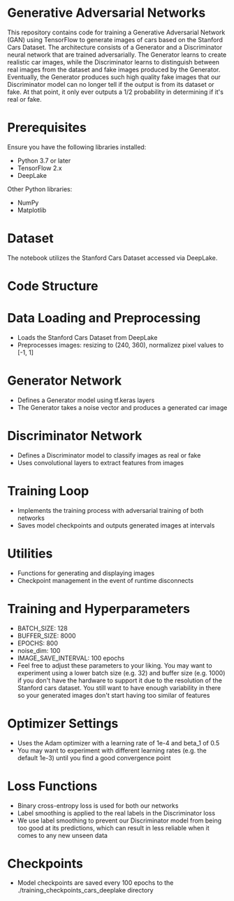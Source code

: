 # Generative Adversarial Networks

This repository contains code for training a Generative Adversarial Network (GAN) using TensorFlow to generate images of cars based on the Stanford Cars Dataset.  The architecture consists of a Generator and a Discriminator neural network that are trained adversarially. 
 The Generator learns to create realistic car images, while the Discriminator learns to distinguish between real images from the dataset and fake images produced by the Generator.  Eventually, the Generator produces such high quality fake images that our Discriminator model can no longer tell if the output is from its dataset or fake.  At that point, it only ever outputs a 1/2 probability in determining if it's real or fake.

# Prerequisites
Ensure you have the following libraries installed:

- Python 3.7 or later
- TensorFlow 2.x
- DeepLake

Other Python libraries:
- NumPy
- Matplotlib

# Dataset
The notebook utilizes the Stanford Cars Dataset accessed via DeepLake.

# Code Structure
# Data Loading and Preprocessing
- Loads the Stanford Cars Dataset from DeepLake
- Preprocesses images: resizing to (240, 360), normalizez pixel values to [-1, 1]

# Generator Network
- Defines a Generator model using tf.keras layers
- The Generator takes a noise vector and produces a generated car image

# Discriminator Network
- Defines a Discriminator model to classify images as real or fake
- Uses convolutional layers to extract features from images

# Training Loop
- Implements the training process with adversarial training of both networks
- Saves model checkpoints and outputs generated images at intervals

# Utilities
- Functions for generating and displaying images
- Checkpoint management in the event of runtime disconnects

# Training and Hyperparameters
- BATCH_SIZE: 128
- BUFFER_SIZE: 8000
- EPOCHS: 800
- noise_dim: 100
- IMAGE_SAVE_INTERVAL: 100 epochs
- Feel free to adjust these parameters to your liking.  You may want to experiment using a lower batch size (e.g. 32) and buffer size (e.g. 1000) if you don't have the hardware to support it due to the resolution of the Stanford cars dataset.  You still want to have enough variability in there so your generated images don't start having too similar of features

# Optimizer Settings
- Uses the Adam optimizer with a learning rate of 1e-4 and beta_1 of 0.5
- You may want to experiment with different learning rates (e.g. the default 1e-3) until you find a good convergence point

# Loss Functions
- Binary cross-entropy loss is used for both our networks
- Label smoothing is applied to the real labels in the Discriminator loss
- We use label smoothing to prevent our Discriminator model from being too good at its predictions, which can result in less reliable when it comes to any new unseen data

# Checkpoints
- Model checkpoints are saved every 100 epochs to the ./training_checkpoints_cars_deeplake directory
